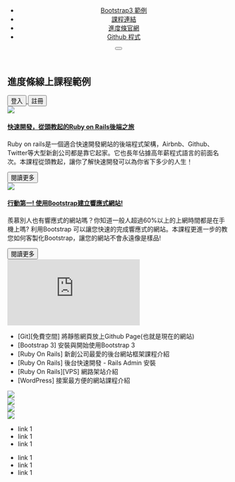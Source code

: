 <!DOCTYPE html>
<html>
  <head>
    <title>進度條 HTML CSS JavaScript 課程範例</title>
    <meta charset="utf-8">
    <meta name="viewport" content="width=device-width, initial-scale=1">
    <meta name="subject" content="進度條 HTML 課程範例">
    <meta name="description" content="這是進度條線上課程 HTML / CSS / JavaScript 從零開始的範例，課程連結： https://progressbar.tw/courses/2">
    <meta name="keywords" content="Bootstrap, 網站, 開發, 程式, 設計, 教學, jquery, HTML, HTML5, CSS, JavaScript, Swift, WordPress, iOS, Ruby On Rails, Arduino">
    <meta name="copyright" content="思誠科技有限公司">
    <meta property="og:type" content="website">
    <meta property="og:url" content="https://progressbartw.github.io/">
    <meta property="og:site_name" content="進度條線上課程範例">
    <meta property="og:locale" content="zh_TW">
    <meta property="og:title" content="進度條線上課程範例">
    <meta property="og:image" content="https://progressbartw.github.io/imgs/small-card3.jpg">
    <meta property="og:description" content="這是進度條線上課程 HTML / CSS / JavaScript 從零開始的範例，課程連結： https://progressbar.tw/courses/2">
    <meta name="image" content="/imgs/small-card3.jpg">
    <link rel="stylesheet" type="text/css" href="//fonts.googleapis.com/earlyaccess/notosanstc.css">
    <link href="https://fonts.googleapis.com/css?family=Macondo" rel="stylesheet">
    <link rel="stylesheet" type="text/css" href="css/main.css">
    <script src="js/jquery-3.2.1.min.js"></script>
  </head>
  <body>
    <header>
      <nav class="nav">
        <ul class="nav-list">
          <li class="nav-list-item"><a href="/bootstrap3/">Bootstrap3 範例</a></li>
          <li class="nav-list-item"><a href="https://progressbar.tw/courses/2">課程連結</a></li>
          <li class="nav-list-item"><a href="https://progressbar.tw">進度條官網</a></li>
          <li class="nav-list-item"><a href="https://pb.cistrend.com/htmlfinal">Github 程式</a></li>
        </ul>
        <button type="button" class="nav-button">
          <i class="fa fa-bars" aria-hidden="true"></i>
        </button>
      </nav>
    </header>
    <main>
      <section>
        <!-- 首頁標語 -->
        <div class="pb-row">
          <div class="col-phone-100">
            <div class="index-cover">
              <div class="index-container">
                <h1 class="_title">進度條線上課程範例</h1>
                <div>
                  <a href="https://progressbar.tw/users/sign_in" target="_pb">
                    <button type="button" class="btn btn_light">
                      登入
                    </button>
                  </a>
                  <a href="https://progressbar.tw/users/sign_up" target="_pb">
                    <button type="button" class="btn btn_dark">
                      註冊
                    </button>
                  </a>
                </div>
              </div>
            </div>
          </div>
        </div>
      </section>
      <section>
        <!-- cards -->
        <div class="pb-container">
          <div class="pb-row">
            <div class="col-phone-100 col-tablet-50">
              <div class="card">
                <div class="_image">
                  <div class="ratio_3_2">
                    <img class="ratio_content" src="/imgs/large-card1.jpg">
                  </div>
                </div>
                <div class="_content">
                  <a class="_link" href="https://progressbar.tw/courses/3" target="_pb">
                    <h4 class="_title">
                      快速開發，從頭教起的Ruby on Rails後端之旅
                    </h4>
                  </a>
                  <p class="_detail">
                    Ruby on rails是一個適合快速開發網站的後端程式架構，Airbnb、Github、Twitter等大型新創公司都是靠它起家。它也長年佔據高年薪程式語言的前面名次。本課程從頭教起，讓你了解快速開發可以為你省下多少的人生！
                  </p>
                </div>
                <div class="_action">
                  <div class="_action_content">
                    <a class="_link" href="https://progressbar.tw/courses/3" target="_pb">
                      <button class="btn" type="button">
                        閱讀更多
                      </button>
                    </a>
                  </div>
                </div>
              </div>
            </div>
            <div class="col-phone-100 col-tablet-50">
              <div class="card">
                <div class="_image">
                  <div class="ratio_3_2">
                    <img class="ratio_content" src="/imgs/large-card2.jpg">
                  </div>
                </div>
                <div class="_content">
                  <a class="_link" href="https://progressbar.tw/courses/1" target="_pb">
                    <h4 class="_title">
                      行動第一! 使用Bootstrap建立響應式網站!
                    </h4>
                  </a>
                  <p class="_detail">
                    羨慕別人也有響應式的網站嗎？你知道一般人超過60%以上的上網時間都是在手機上嗎? 利用Bootstrap 可以讓您快速的完成響應式的網站。本課程更進一步的教您如何客製化Bootstrap，讓您的網站不會永遠像是樣品!
                  </p>
                </div>
                <div class="_action">
                  <div class="_action_content">
                    <a class="_link" href="https://progressbar.tw/courses/1" target="_pb">
                      <button class="btn" type="button">
                        閱讀更多
                      </button>
                    </a>
                  </div>
                </div>
              </div>
            </div>
          </div>
        </div>
      </section>
      <section>
        <!-- video player -->
        <div class="pb-container">
          <div class="pb-row">
            <div class="col-phone-100 col-tablet-67">
              <div class="video-player">
                <div class="ratio_16_9">
                  <iframe id="video_player" class="ratio_content" src="https://www.youtube.com/embed/-TDjWe5xZ0w" frameborder="0" allowfullscreen></iframe>
                </div>
              </div>
            </div>
            <div class="col-phone-100 col-tablet-33">
              <div class="video-list-container mdl-shadow--2dp">
                <div class="ratio_8_9">
                  <ul class="ratio_content video-list">
                    <li class="_video" data-video="-TDjWe5xZ0w">
                      [Git][免費空間] 將靜態網頁放上Github Page(也就是現在的網站)
                    </li>
                    <li class="_video" data-video="XN031PuViqI">
                      [Bootstrap 3] 安裝與開始使用Bootstrap 3
                    </li>
                    <li class="_video" data-video="IVWkKn_8GiQ">
                      [Ruby On Rails] 新創公司最愛的後台網站框架課程介紹
                    </li>
                    <li class="_video" data-video="tI5uhkZAxec">
                      [Ruby On Rails] 後台快速開發 - Rails Admin 安裝
                    </li>
                    <li class="_video" data-video="OQ2KJG6VEaY">
                      [Ruby On Rails][VPS] 網路架站介紹
                    </li>
                    <li class="_video" data-video="HJwt0fnadUg">
                      [WordPress] 接案最方便的網站課程介紹
                    </li>
                  </ul>
                </div>
              </div>
            </div>
          </div>
        </div>
      </section>
      <section class="remove_padding">
        <!-- image links -->
        <div class="pb-container">
          <div class="pb-row">
            <div class="col-phone-100 col-tablet-50 col-desktop-25">
              <a href="https://progressbar.tw">
                <div class="ratio_3_2">
                  <img class="ratio_content" src="/imgs/small-card1.jpg">
                </div>
              </a>
            </div>
            <div class="col-phone-100 col-tablet-50 col-desktop-25">
              <a href="https://progressbar.tw">
                <div class="ratio_3_2">
                  <img class="ratio_content" src="/imgs/small-card2.jpg">
                </div>
              </a>
            </div>
            <div class="col-phone-100 col-tablet-50 col-desktop-25 hidden-on-phone">
              <a href="https://progressbar.tw">
                <div class="ratio_3_2">
                  <img class="ratio_content" src="/imgs/small-card3.jpg">
                </div>
              </a>
            </div>
            <div class="col-phone-100 col-tablet-50 col-desktop-25 hidden-on-phone">
              <a href="https://progressbar.tw">
                <div class="ratio_3_2">
                  <img class="ratio_content" src="/imgs/small-card4.jpg">
                </div>
              </a>
            </div>
          </div>
        </div>
      </section>
    </main>
    <footer>
      <div class="pb-container">
        <div class="pb-row">
          <div class="col-phone-100 col-tablet-33">
            <div class="_container">
              <ul class="footer-links">
                <li>link 1</li>
                <li>link 1</li>
                <li>link 1</li>
              </ul>
            </div>
          </div>
          <div class="col-phone-100 col-tablet-33">
            <div class="_container">
              <ul class="footer-links">
                <li>link 1</li>
                <li>link 1</li>
                <li>link 1</li>
              </ul>
            </div>
          </div>
          <div class="col-phone-100 col-tablet-33">
            <div class="_container _center">
              <div class="pb-row">
                <div class="col-phone-100 col-phone-33">
                  <a href="https://www.facebook.com/ProgressBarTW" target="_facebook">
                    <i class="fa fa-facebook-official" aria-hidden="true"></i>
                  </a>
                </div>
                <div class="col-phone-100 col-phone-33">
                  <a href="https://progressbar.tw/courses/2" target="_pb">
                    <i class="fa fa-television" aria-hidden="true"></i>
                  </a>
                </div>
                <div class="col-phone-100 col-phone-33">
                  <a href="https://www.youtube.com/playlist?list=PL2SrkGHjnWcwfkYtccRowRAxWE6TakOjC" target="_youtube">
                    <i class="fa fa-youtube" aria-hidden="true"></i>
                  </a>
                </div>
              </div>
            </div>
          </div>
        </div>
      </div>
    </footer>
    <script>
      $(function(){
        /* video player init*/
        $("._video").click(function(){
          var video = $(this).data("video");
          var url = "https://www.youtube.com/embed/" + video;
          $("#video_player").attr('src', url);
        })
        /* nav init*/
        $(".nav-button").click(function(){
          $(".nav-list").slideToggle(400);
        })
      })
    </script>
  </body>
</html>
